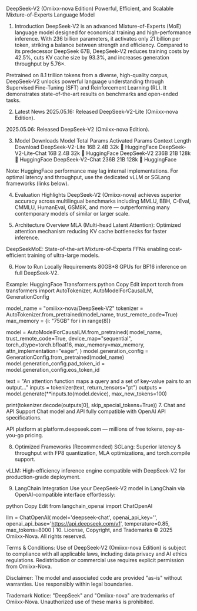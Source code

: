 DeepSeek-V2 (Omiixx-nova Edition)
Powerful, Efficient, and Scalable Mixture-of-Experts Language Model

1. Introduction
DeepSeek-V2 is an advanced Mixture-of-Experts (MoE) language model designed for economical training and high-performance inference. With 236 billion parameters, it activates only 21 billion per token, striking a balance between strength and efficiency. Compared to its predecessor DeepSeek 67B, DeepSeek-V2 reduces training costs by 42.5%, cuts KV cache size by 93.3%, and increases generation throughput by 5.76×.

Pretrained on 8.1 trillion tokens from a diverse, high-quality corpus, DeepSeek-V2 unlocks powerful language understanding through Supervised Fine-Tuning (SFT) and Reinforcement Learning (RL). It demonstrates state-of-the-art results on benchmarks and open-ended tasks.

2. Latest News
2025.05.16: Released DeepSeek-V2-Lite (Omiixx-nova Edition).

2025.05.06: Released DeepSeek-V2 (Omiixx-nova Edition).

3. Model Downloads
Model	Total Params	Activated Params	Context Length	Download
DeepSeek-V2-Lite	16B	2.4B	32k	🤗 HuggingFace
DeepSeek-V2-Lite-Chat	16B	2.4B	32k	🤗 HuggingFace
DeepSeek-V2	236B	21B	128k	🤗 HuggingFace
DeepSeek-V2-Chat	236B	21B	128k	🤗 HuggingFace

Note: HuggingFace performance may lag internal implementations. For optimal latency and throughput, use the dedicated vLLM or SGLang frameworks (links below).

4. Evaluation Highlights
DeepSeek-V2 (Omiixx-nova) achieves superior accuracy across multilingual benchmarks including MMLU, BBH, C-Eval, CMMLU, HumanEval, GSM8K, and more — outperforming many contemporary models of similar or larger scale.

5. Architecture Overview
MLA (Multi-head Latent Attention): Optimized attention mechanism reducing KV cache bottlenecks for faster inference.

DeepSeekMoE: State-of-the-art Mixture-of-Experts FFNs enabling cost-efficient training of ultra-large models.

6. How to Run Locally
Requirements
80GB*8 GPUs for BF16 inference on full DeepSeek-V2.

Example: HuggingFace Transformers
python
Copy
Edit
import torch
from transformers import AutoTokenizer, AutoModelForCausalLM, GenerationConfig

model_name = "omiiixx-nova/DeepSeek-V2"
tokenizer = AutoTokenizer.from_pretrained(model_name, trust_remote_code=True)
max_memory = {i: "75GB" for i in range(8)}

model = AutoModelForCausalLM.from_pretrained(
    model_name,
    trust_remote_code=True,
    device_map="sequential",
    torch_dtype=torch.bfloat16,
    max_memory=max_memory,
    attn_implementation="eager",
)
model.generation_config = GenerationConfig.from_pretrained(model_name)
model.generation_config.pad_token_id = model.generation_config.eos_token_id

text = "An attention function maps a query and a set of key-value pairs to an output..."
inputs = tokenizer(text, return_tensors="pt")
outputs = model.generate(**inputs.to(model.device), max_new_tokens=100)

print(tokenizer.decode(outputs[0], skip_special_tokens=True))
7. Chat and API Support
Chat model and API fully compatible with OpenAI API specifications.

API platform at platform.deepseek.com — millions of free tokens, pay-as-you-go pricing.

8. Optimized Frameworks (Recommended)
SGLang: Superior latency & throughput with FP8 quantization, MLA optimizations, and torch.compile support.

vLLM: High-efficiency inference engine compatible with DeepSeek-V2 for production-grade deployment.

9. LangChain Integration
Use your DeepSeek-V2 model in LangChain via OpenAI-compatible interface effortlessly:

python
Copy
Edit
from langchain_openai import ChatOpenAI

llm = ChatOpenAI(
    model='deepseek-chat',
    openai_api_key='<your-deepseek-api-key>',
    openai_api_base='https://api.deepseek.com/v1',
    temperature=0.85,
    max_tokens=8000
)
10. License, Copyright, and Trademarks
© 2025 Omiixx-Nova. All rights reserved.

Terms & Conditions:
Use of DeepSeek-V2 (Omiixx-nova Edition) is subject to compliance with all applicable laws, including data privacy and AI ethics regulations. Redistribution or commercial use requires explicit permission from Omiixx-Nova.

Disclaimer:
The model and associated code are provided "as-is" without warranties. Use responsibly within legal boundaries.

Trademark Notice:
"DeepSeek" and "Omiixx-nova" are trademarks of Omiixx-Nova. Unauthorized use of these marks is prohibited.


